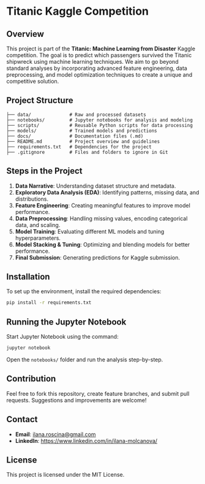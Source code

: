 # Titanic Kaggle Competition

## Overview
This project is part of the **Titanic: Machine Learning from Disaster** Kaggle competition. The goal is to predict which passengers survived the Titanic shipwreck using machine learning techniques. We aim to go beyond standard analyses by incorporating advanced feature engineering, data preprocessing, and model optimization techniques to create a unique and competitive solution.

## Project Structure
```
├── data/              # Raw and processed datasets
├── notebooks/         # Jupyter notebooks for analysis and modeling
├── scripts/           # Reusable Python scripts for data processing
├── models/            # Trained models and predictions
├── docs/              # Documentation files (.md)
├── README.md          # Project overview and guidelines
├── requirements.txt   # Dependencies for the project
├── .gitignore         # Files and folders to ignore in Git
```

## Steps in the Project
1. **Data Narrative**: Understanding dataset structure and metadata.
2. **Exploratory Data Analysis (EDA)**: Identifying patterns, missing data, and distributions.
3. **Feature Engineering**: Creating meaningful features to improve model performance.
4. **Data Preprocessing**: Handling missing values, encoding categorical data, and scaling.
5. **Model Training**: Evaluating different ML models and tuning hyperparameters.
6. **Model Stacking & Tuning**: Optimizing and blending models for better performance.
7. **Final Submission**: Generating predictions for Kaggle submission.

## Installation
To set up the environment, install the required dependencies:

```sh
pip install -r requirements.txt
```

## Running the Jupyter Notebook
Start Jupyter Notebook using the command:

```sh
jupyter notebook
```

Open the `notebooks/` folder and run the analysis step-by-step.

## Contribution
Feel free to fork this repository, create feature branches, and submit pull requests. Suggestions and improvements are welcome!

## Contact
- **Email**: ilana.roscina@gmail.com
- **LinkedIn**: https://www.linkedin.com/in/ilana-molcanova/

## License
This project is licensed under the MIT License.

